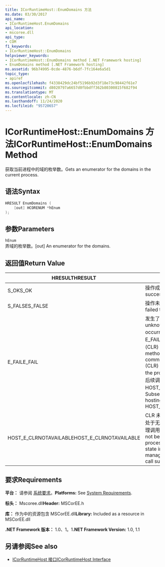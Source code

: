 ```yaml
---
title: ICorRuntimeHost::EnumDomains 方法
ms.date: 03/30/2017
api_name:
- ICorRuntimeHost.EnumDomains
api_location:
- mscoree.dll
api_type:
- COM
f1_keywords:
- ICorRuntimeHost::EnumDomains
helpviewer_keywords:
- ICorRuntimeHost::EnumDomains method [.NET Framework hosting]
- EnumDomains method [.NET Framework hosting]
ms.assetid: 96b74995-0cde-4876-b6df-7fc164e6a5d1
topic_type:
- apiref
ms.openlocfilehash: f4338429dc24bf5196b92d3f18e73c98442f61e7
ms.sourcegitcommit: d8020797a6657d0fbbdff362b80300815f682f94
ms.translationtype: MT
ms.contentlocale: zh-CN
ms.lasthandoff: 11/24/2020
ms.locfileid: "95720657"
---
```

# <a name="icorruntimehostenumdomains-method"></a><span data-ttu-id="9024b-102">ICorRuntimeHost::EnumDomains 方法</span><span class="sxs-lookup"><span data-stu-id="9024b-102">ICorRuntimeHost::EnumDomains Method</span></span>

<span data-ttu-id="9024b-103">获取当前进程中的域的枚举数。</span><span class="sxs-lookup"><span data-stu-id="9024b-103">Gets an enumerator for the domains in the current process.</span></span>  
  
## <a name="syntax"></a><span data-ttu-id="9024b-104">语法</span><span class="sxs-lookup"><span data-stu-id="9024b-104">Syntax</span></span>  
  
```cpp  
HRESULT EnumDomains (  
    [out] HCORENUM *hEnum  
);  
```  
  
## <a name="parameters"></a><span data-ttu-id="9024b-105">参数</span><span class="sxs-lookup"><span data-stu-id="9024b-105">Parameters</span></span>  

 `hEnum`  
 <span data-ttu-id="9024b-106">弄域的枚举数。</span><span class="sxs-lookup"><span data-stu-id="9024b-106">[out] An enumerator for the domains.</span></span>  
  
## <a name="return-value"></a><span data-ttu-id="9024b-107">返回值</span><span class="sxs-lookup"><span data-stu-id="9024b-107">Return Value</span></span>  
  
|<span data-ttu-id="9024b-108">HRESULT</span><span class="sxs-lookup"><span data-stu-id="9024b-108">HRESULT</span></span>|<span data-ttu-id="9024b-109">说明</span><span class="sxs-lookup"><span data-stu-id="9024b-109">Description</span></span>|  
|-------------|-----------------|  
|<span data-ttu-id="9024b-110">S_OK</span><span class="sxs-lookup"><span data-stu-id="9024b-110">S_OK</span></span>|<span data-ttu-id="9024b-111">操作成功。</span><span class="sxs-lookup"><span data-stu-id="9024b-111">The operation was successful.</span></span>|  
|<span data-ttu-id="9024b-112">S_FALSE</span><span class="sxs-lookup"><span data-stu-id="9024b-112">S_FALSE</span></span>|<span data-ttu-id="9024b-113">操作未能完成。</span><span class="sxs-lookup"><span data-stu-id="9024b-113">The operation failed to complete.</span></span>|  
|<span data-ttu-id="9024b-114">E_FAIL</span><span class="sxs-lookup"><span data-stu-id="9024b-114">E_FAIL</span></span>|<span data-ttu-id="9024b-115">发生了未知的灾难性故障。</span><span class="sxs-lookup"><span data-stu-id="9024b-115">An unknown, catastrophic failure occurred.</span></span> <span data-ttu-id="9024b-116">如果某个方法返回 E_FAIL，则公共语言运行时 (CLR) 在该进程中不再可用。</span><span class="sxs-lookup"><span data-stu-id="9024b-116">If a method returns E_FAIL, the common language runtime (CLR) is no longer usable in the process.</span></span> <span data-ttu-id="9024b-117">对任何宿主 Api 的后续调用都会返回 HOST_E_CLRNOTAVAILABLE。</span><span class="sxs-lookup"><span data-stu-id="9024b-117">Subsequent calls to any hosting APIs return HOST_E_CLRNOTAVAILABLE.</span></span>|  
|<span data-ttu-id="9024b-118">HOST_E_CLRNOTAVAILABLE</span><span class="sxs-lookup"><span data-stu-id="9024b-118">HOST_E_CLRNOTAVAILABLE</span></span>|<span data-ttu-id="9024b-119">CLR 未加载到进程中，或 CLR 处于无法运行托管代码或成功处理调用的状态。</span><span class="sxs-lookup"><span data-stu-id="9024b-119">The CLR has not been loaded into a process, or the CLR is in a state in which it cannot run managed code or process the call successfully.</span></span>|  
  
## <a name="requirements"></a><span data-ttu-id="9024b-120">要求</span><span class="sxs-lookup"><span data-stu-id="9024b-120">Requirements</span></span>  

 <span data-ttu-id="9024b-121">**平台：** 请参阅 [系统要求](../../get-started/system-requirements.md)。</span><span class="sxs-lookup"><span data-stu-id="9024b-121">**Platforms:** See [System Requirements](../../get-started/system-requirements.md).</span></span>  
  
 <span data-ttu-id="9024b-122">**标头：** Mscoree.dll</span><span class="sxs-lookup"><span data-stu-id="9024b-122">**Header:** MSCorEE.h</span></span>  
  
 <span data-ttu-id="9024b-123">**库：** 作为中的资源包含 MSCorEE.dll</span><span class="sxs-lookup"><span data-stu-id="9024b-123">**Library:** Included as a resource in MSCorEE.dll</span></span>  
  
 <span data-ttu-id="9024b-124">**.NET Framework 版本：** 1.0、1。1</span><span class="sxs-lookup"><span data-stu-id="9024b-124">**.NET Framework Version:** 1.0, 1.1</span></span>  
  
## <a name="see-also"></a><span data-ttu-id="9024b-125">另请参阅</span><span class="sxs-lookup"><span data-stu-id="9024b-125">See also</span></span>

- [<span data-ttu-id="9024b-126">ICorRuntimeHost 接口</span><span class="sxs-lookup"><span data-stu-id="9024b-126">ICorRuntimeHost Interface</span></span>](icorruntimehost-interface.md)
